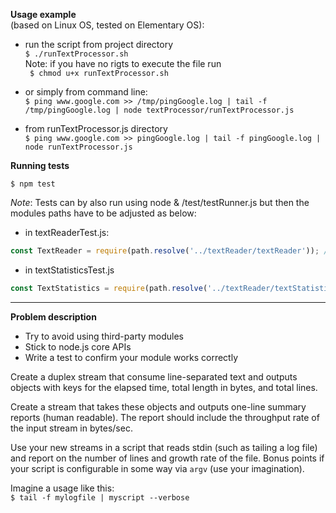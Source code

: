 **Usage example**  
(based on Linux OS, tested on Elementary OS): 

- run the script from project directory    
``` $ ./runTextProcessor.sh ```   
Note: if you have no rigts to execute the file run   
``` $ chmod u+x runTextProcessor.sh``` 

- or simply from command line:  
``` $ ping www.google.com >> /tmp/pingGoogle.log | tail -f /tmp/pingGoogle.log | node textProcessor/runTextProcessor.js ```

- from runTextProcessor.js directory  
``` $ ping www.google.com >> pingGoogle.log | tail -f pingGoogle.log | node runTextProcessor.js ```

**Running tests**

``` $ npm test ```

*Note*:
Tests can by also run using node & /test/testRunner.js but then the modules paths have to be adjusted as below:

- in textReaderTest.js:   
```javascript
const TextReader = require(path.resolve('../textReader/textReader')); //to run from test directory using <<node testRunner.js>> path has to be changed  
```
- in textStatisticsTest.js
```javascript
const TextStatistics = require(path.resolve('../textReader/textStatistics')); //to run from test directory using <<node testRunner.js>> path has to be changed
```

---
**Problem description**

- Try to avoid using third-party modules
- Stick to node.js core APIs
- Write a test to confirm your module works correctly

Create a duplex stream that consume line-separated text and
outputs objects with keys for the elapsed time, total length
in bytes, and total lines.

Create a stream that takes these objects and outputs
one-line summary reports (human readable). The report should
include the throughput rate of the input stream in bytes/sec.

Use your new streams in a script that reads stdin (such as tailing
a log file) and report on the number of lines and growth rate of
the file. Bonus points if your script is configurable in some way
via `argv` (use your imagination).

Imagine a usage like this:  
``` $ tail -f mylogfile | myscript --verbose ```